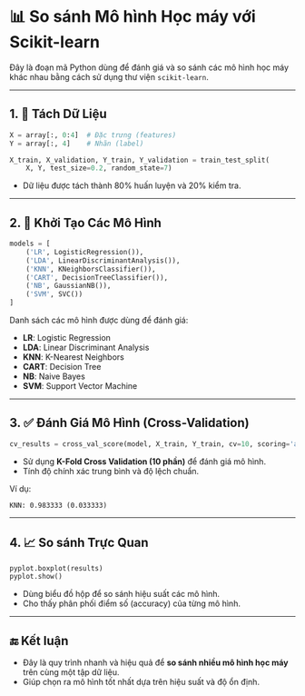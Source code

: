 
# 📊 So sánh Mô hình Học máy với Scikit-learn

Đây là đoạn mã Python dùng để đánh giá và so sánh các mô hình học máy khác nhau bằng cách sử dụng thư viện `scikit-learn`.

---

## 1. 📂 Tách Dữ Liệu
```python
X = array[:, 0:4]  # Đặc trưng (features)
Y = array[:, 4]    # Nhãn (label)

X_train, X_validation, Y_train, Y_validation = train_test_split(
    X, Y, test_size=0.2, random_state=7)
```
- Dữ liệu được tách thành 80% huấn luyện và 20% kiểm tra.

---

## 2. 🤖 Khởi Tạo Các Mô Hình
```python
models = [
    ('LR', LogisticRegression()),
    ('LDA', LinearDiscriminantAnalysis()),
    ('KNN', KNeighborsClassifier()),
    ('CART', DecisionTreeClassifier()),
    ('NB', GaussianNB()),
    ('SVM', SVC())
]
```
Danh sách các mô hình được dùng để đánh giá:
- **LR**: Logistic Regression
- **LDA**: Linear Discriminant Analysis
- **KNN**: K-Nearest Neighbors
- **CART**: Decision Tree
- **NB**: Naive Bayes
- **SVM**: Support Vector Machine

---

## 3. ✅ Đánh Giá Mô Hình (Cross-Validation)
```python
cv_results = cross_val_score(model, X_train, Y_train, cv=10, scoring='accuracy')
```
- Sử dụng **K-Fold Cross Validation (10 phần)** để đánh giá mô hình.
- Tính độ chính xác trung bình và độ lệch chuẩn.

Ví dụ:
```
KNN: 0.983333 (0.033333)
```

---

## 4. 📈 So sánh Trực Quan
```python
pyplot.boxplot(results)
pyplot.show()
```
- Dùng biểu đồ hộp để so sánh hiệu suất các mô hình.
- Cho thấy phân phối điểm số (accuracy) của từng mô hình.

---

## 🔚 Kết luận
- Đây là quy trình nhanh và hiệu quả để **so sánh nhiều mô hình học máy** trên cùng một tập dữ liệu.
- Giúp chọn ra mô hình tốt nhất dựa trên hiệu suất và độ ổn định.
